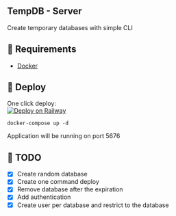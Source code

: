 ## TempDB - Server

Create temporary databases with simple CLI

## 📝 Requirements

- [Docker](https://docs.docker.com/)

## 🚀 Deploy
One click deploy:  
[![Deploy on Railway](https://railway.app/button.svg)](https://railway.app/new/template/6NP_Qx?referralCode=chIZYq)

```
docker-compose up -d
```

Application will be running on port 5676

## 📝 TODO

- [x] Create random database
- [x] Create one command deploy
- [x] Remove database after the expiration
- [x] Add authentication
- [x] Create user per database and restrict to the database

